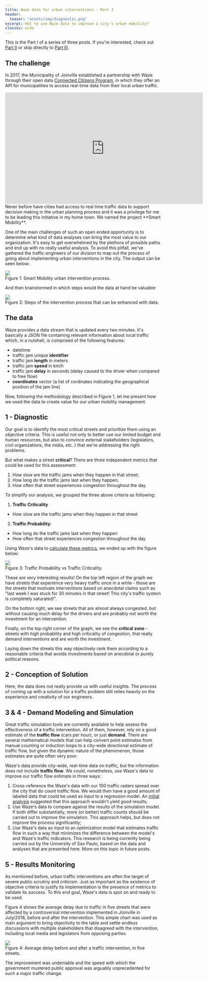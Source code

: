 ```yaml
---
title: Waze data for urban interventions - Part I
header:
  teaser: "assets/img/diagnostic.png"
excerpt: Hot to use Waze data to improve a city's urban mobility?
classes: wide
---
```


This is the Part I of a series of three posts. If you're interested, check out [Part II](/waze2) or skip directly to [Part III](/waze3).

## The challenge

In 2017, the Municipality of Joinville established a partnership with Waze through their open data [Connected Citizens Program](https://www.waze.com/ccp), in which they offer an API for municipalities to access real-time data from their local urban traffic.

<iframe width="640" height="360" src="https://www.youtube.com/embed/1l1a33DTHRU" frameborder="0" allowfullscreen></iframe>
<br>       
Never before have cities had access to real time traffic data to support decision making in the urban planning process and it was a privilege for me to be leading this initiative in my home town. We named the project **Smart Mobility**.

One of the main challenges of such an open ended opportunity is to determine what kind of data analyses can bring the most value to our organization. It's easy to get overwhelmed by the plethora of possible paths and end up with no really useful analysis. To avoid this pitfall, we've gathered the traffic engineers of our division to map out the process of going about implementing urban interventions in the city. The output can be seen below:

<img src="/assets/img/smartmob_five_steps.jpg">
<figcaption>Figure 1: Smart Mobility urban intervention process.</figcaption>

And then brainstormed in which steps would the data at hand be valuable:

<img src="/assets/img/smartmob_five_steps_data.png">
<figcaption>Figure 2: Steps of the intervention process that can be enhanced with data.</figcaption>

## The data

Waze provides a data stream that is updated every two minutes. It's basically a JSON file containing relevant information about local traffic which, in a nutshell, is comprised of the following features:

* datetime
* traffic jam unique **identifier**
* traffic jam **length** in meters
* traffic jam **speed** in km/h
* traffic jam **delay** in seconds (delay caused to the driver when compared to free flow)
* **coordinates** vector (a list of cordinates indicating the geographical position of the jam line)

Now, following the methodology described in Figure 1, let me present how we used the data to create value for our urban mobility management.

## 1 - Diagnostic

Our goal is to identify the most critical streets and prioritize them using an objective criteria. This is useful not only to better use our limited budget and human resources, but also to convince external stakeholders (legislators, civil organizations, the midia, etc..) that we're addressing the right problems.

But what makes a street **critical**? There are three independent metrics that could be used for this assessment:
1. How slow are the traffic jams when they happen in that street;
2. How long do the traffic jams last when they happen;
3. How often that street experiences congestion throughout the day.

To simplify our analysis, we grouped the three above criteria as following:
1. **Traffic Criticality**
  - How slow are the traffic jams when they happen in that street
2. **Traffic Probability**:
  - How long do the traffic jams last when they happen
  - How often that street experiences congestion throughout the day

  Using Waze's data to [calculate these metrics](/waze2), we ended up with the figure below:

  <img src="/assets/img/diagnostic.png">
  <figcaption>Figure 3: Traffic Probability vs Traffic Criticality.</figcaption>

These are very interesting results! On the top left region of the graph we have streets that experience very heavy traffic once in a while - those are the streets that motivate interventions based on anecdotal claims such as "last week I was stuck for 30 minutes in that street! This city's traffic system  is completely saturated!".

On the bottom right, we see streets that are almost always congested, but without causing much delay for the drivers and are probably not worth the investment for an intervention.

Finally, on the top right corner of the graph, we see the **critical zone** - streets with high probability and high criticality of congestion, that really demand interventions and are worth the investment.

Laying down the streets this way objectively rank them according to a reasonable criteria that avoids investments based on anecdotal or purely political reasons.

## 2 - Conception of Solution

Here, the data does not really provide us with useful insights. The process of coming up with a solution for a traffic problem still relies heavily on the experience and creativity of our engineers.

## 3 & 4 - Demand Modeling and Simulation

Great traffic simulation tools are currently available to help assess the effectiveness of a traffic intervention. All of them, however, rely on a good estimate of the **traffic flow** (cars per hour), or just **demand**. There are several mathematical models that can help convert point estimates from manual counting or induction loops to a city-wide directional estimate of traffic flow, but given the dynamic nature of the phenomenon, those estimates are quite often very poor.

Waze's data provide city-wide, real-time data on traffic, but the information does not include **traffic flow**. We could, nonetheless, use Waze's data to improve our traffic flow estimate in three ways:
1. Cross-reference the Waze's data with our 100 traffic radars spread over the city that do count traffic flow. We would then have a good amount of labeled data that could be used as input to a regression model. An [initial analysis](https://github.com/joinvalle/Joinville-Smart-Mobility/blob/master/notebooks/reports/201802-GabrielBogo_Flow_Predictive_Model.ipynb) suggested that this approach wouldn't yield good results;
2. Use Waze's data to compare against the results of the simulation model. If both differ substantially, more (or better) traffic counts should be carried out to improve the simulation. This approach helps, but does not improve the process significantly;
3. Use Waze's data as input to an optimization model that estimates traffic flow in such a way that minimizes the difference between the model's and Waze's traffic indicators. This research is being currently being carried out by the University of Sao Paulo, based on the data and analyses that are presented here. More on this topic in future posts.

## 5 - Results Monitoring

As mentioned before, urban traffic interventions are often the target of severe public scrutiny and criticism. Just as important as the existence of objective criteria to justify its implementation is the presence of metrics to validate its success. To this end goal, Waze's data is spot on and ready to be used.

Figure 4 shows the average delay due to traffic in five streets that were affected by a controversial intervention implemented in Joinville in July/2018, before and after the intervention. This simple chart was used as main argument to bring objectivity to the table and settle endless discussions with multiple stakeholders that disagreed with the intervention, including local media and legislators from opposing parties.

<img src="/assets/img/results.png">
<figcaption>Figure 4: Average delay before and after a traffic intervention, in five streets.</figcaption>

The improvement was undeniable and the speed with which the government mustered public approval was arguably unprecedented for such a major traffic change.
